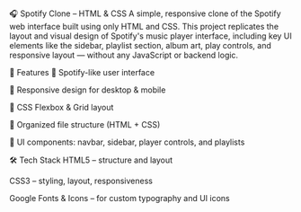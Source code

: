 🎧 Spotify Clone – HTML & CSS
A simple, responsive clone of the Spotify web interface built using only HTML and CSS. This project replicates the layout and visual design of Spotify's music player interface, including key UI elements like the sidebar, playlist section, album art, play controls, and responsive layout — without any JavaScript or backend logic.

🚀 Features
🎵 Spotify-like user interface

📱 Responsive design for desktop & mobile

🎨 CSS Flexbox & Grid layout

📂 Organized file structure (HTML + CSS)

🔘 UI components: navbar, sidebar, player controls, and playlists

🛠️ Tech Stack
HTML5 – structure and layout

CSS3 – styling, layout, responsiveness

Google Fonts & Icons – for custom typography and UI icons

